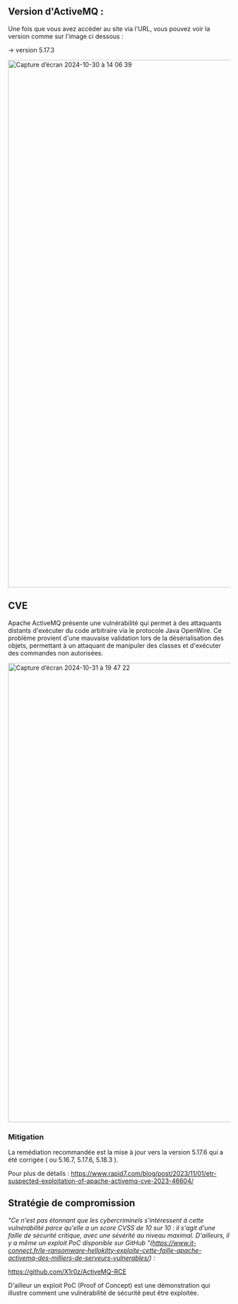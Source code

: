 ## Version d'ActiveMQ :

Une fois que vous avez accèder au site via l'URL, vous pouvez voir la version comme sur l'image ci dessous :

→ version 5.17.3

<img width="1192" alt="Capture d’écran 2024-10-30 à 14 06 39" src="https://github.com/user-attachments/assets/9d2e11bb-3595-4fac-b9ef-027667e6a65c">


## CVE
Apache ActiveMQ présente une vulnérabilité qui permet à des attaquants distants d'exécuter du code arbitraire via le protocole Java OpenWire. Ce problème provient d'une mauvaise validation lors de la désérialisation des objets, permettant à un attaquant de manipuler des classes et d'exécuter des commandes non autorisées.

<img width="1038" alt="Capture d’écran 2024-10-31 à 19 47 22" src="https://github.com/user-attachments/assets/e9dfef75-e642-4586-8a77-d7c7cbfbc36a">

### Mitigation

La remédiation recommandée est la mise à jour vers la version 5.17.6 qui a été corrigée ( ou 5.16.7, 5.17.6, 5.18.3 ).

Pour plus de détails :
https://www.rapid7.com/blog/post/2023/11/01/etr-suspected-exploitation-of-apache-activemq-cve-2023-46604/

## Stratégie de compromission

*"Ce n'est pas étonnant que les cybercriminels s'intéressent à cette vulnérabilité parce qu'elle a un score CVSS de 10 sur 10 : il s'agit d'une faille de sécurité critique, avec une sévérité au niveau maximal. D'ailleurs, il y a même un exploit PoC disponible sur GitHub "(https://www.it-connect.fr/le-ransomware-hellokitty-exploite-cette-faille-apache-activemq-des-milliers-de-serveurs-vulnerables/) :*


https://github.com/X1r0z/ActiveMQ-RCE


D'ailleur un exploit PoC (Proof of Concept) est une démonstration qui illustre comment une vulnérabilité de sécurité peut être exploitée. 
